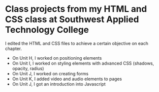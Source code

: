 <h1>Class projects from my HTML and CSS class at Southwest Applied Technology College</h1>
<p>I edited the HTML and CSS files to achieve a certain objective on each chapter.</p>
<ul>
  <li>On Unit H, I worked on positioning elements</li>
  <li>On Unit I, I worked on styling elements with advanced CSS (shadows, opacity, radius)</li>
  <li>On Unit J, I worked on creating forms</li>
  <li>On Unit K, I added video and audio elements to pages</li>
  <li>On Unit J, I got an introduction into Javascript</li>
</ul>

